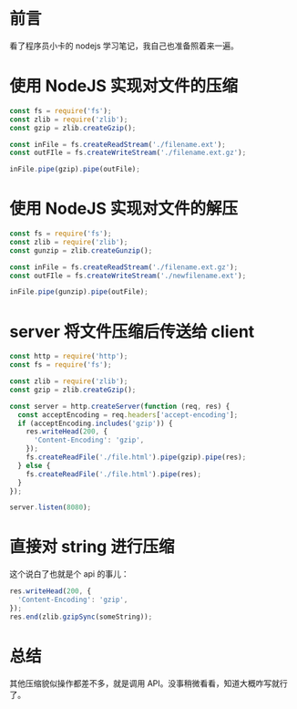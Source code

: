 # 前言

看了程序员小卡的 nodejs 学习笔记，我自己也准备照着来一遍。

# 使用 NodeJS 实现对文件的压缩

```javascript
const fs = require('fs');
const zlib = require('zlib');
const gzip = zlib.createGzip();

const inFile = fs.createReadStream('./filename.ext');
const outFIle = fs.createWriteStream('./filename.ext.gz');

inFile.pipe(gzip).pipe(outFile);
```

# 使用 NodeJS 实现对文件的解压

```javascript
const fs = require('fs');
const zlib = require('zlib');
const gunzip = zlib.createGunzip();

const inFile = fs.createReadStream('./filename.ext.gz');
const outFIle = fs.createWriteStream('./newfilename.ext');

inFile.pipe(gunzip).pipe(outFile);
```

# server 将文件压缩后传送给 client

```javascript
const http = require('http');
const fs = require('fs');

const zlib = require('zlib');
const gzip = zlib.createGzip();

const server = http.createServer(function (req, res) {
  const acceptEncoding = req.headers['accept-encoding'];
  if (acceptEncoding.includes('gzip')) {
    res.writeHead(200, {
      'Content-Encoding': 'gzip',
    });
    fs.createReadFile('./file.html').pipe(gzip).pipe(res);
  } else {
    fs.createReadFile('./file.html').pipe(res);
  }
});

server.listen(8080);
```

# 直接对 string 进行压缩

这个说白了也就是个 api 的事儿：

```javascript
res.writeHead(200, {
  'Content-Encoding': 'gzip',
});
res.end(zlib.gzipSync(someString));
```

# 总结

其他压缩貌似操作都差不多，就是调用 API。没事稍微看看，知道大概咋写就行了。
